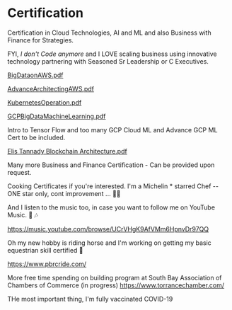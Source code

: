 # Certification

Certification in Cloud Technologies, AI and ML and also Business with Finance for Strategies. 

FYI, *I don't Code anymore* and I LOVE scaling business using innovative technology partnering with Seasoned Sr Leadership or C Executives.



[BigDataonAWS.pdf](https://github.com/ellisme81/Certification/files/7967179/BigDataonAWS.pdf)



[AdvanceArchitectingAWS.pdf](https://github.com/ellisme81/Certification/files/7967213/AdvanceArchitectingAWS.pdf)



[KubernetesOperation.pdf](https://github.com/ellisme81/Certification/files/7967214/KubernetesOperation.pdf)



[GCPBigDataMachineLearning.pdf](https://github.com/ellisme81/Certification/files/7967228/GCPBigDataMachineLearning.pdf)


Intro to Tensor Flow and too many GCP Cloud ML and Advance GCP ML Cert to be included. 



[Elis  Tannady Blockchain Architecture.pdf](https://github.com/ellisme81/Certification/files/8129206/Elis.Tannady.Blockchain.Architecture.pdf)



Many more Business and Finance Certification - Can be provided upon request.




Cooking Certificates if you're interested. I'm a Michelin * starred Chef -- ONE star only, cont improvement ... 👩‍🍳




And I listen to the music too, in case you want to follow me on YouTube Music. 🎸 🎶

https://music.youtube.com/browse/UCrVHgK9AfVMm6HpnvDr97QQ




Oh my new hobby is riding horse and I'm working on getting my basic equestrian skill certified 🏇

https://www.pbrcride.com/ 


More free time spending on building program at South Bay Association of Chambers of Commerce (in progress) 
https://www.torrancechamber.com/



THe most important thing, I'm fully vaccinated COVID-19


